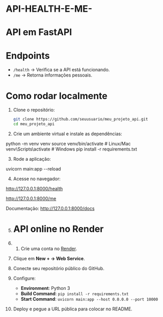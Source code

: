 # API-HEALTH-E-ME-

# API em FastAPI

# Endpoints

- `/health` → Verifica se a API está funcionando.  
- `/me` → Retorna informações pessoais.

# Como rodar localmente

1. Clone o repositório:
   ```bash
   git clone https://github.com/seuusuario/meu_projeto_api.git
   cd meu_projeto_api
2. Crie um ambiente virtual e instale as dependências:

python -m venv venv
source venv/bin/activate   # Linux/Mac
venv\Scripts\activate      # Windows
pip install -r requirements.txt

3. Rode a aplicação:

uvicorn main:app --reload

4. Acesse no navegador:

http://127.0.0.1:8000/health

http://127.0.0.1:8000/me

Documentação: http://127.0.0.1:8000/docs

5. # API online no Render

6. 1. Crie uma conta no [Render](https://render.com/).
2. Clique em **New + → Web Service**.
3. Conecte seu repositório público do GitHub.
4. Configure:
   - **Environment**: Python 3
   - **Build Command**: `pip install -r requirements.txt`
   - **Start Command**: `uvicorn main:app --host 0.0.0.0 --port 10000`
5. Deploy e pegue a URL pública para colocar no README.
